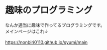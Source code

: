# 趣味のプログラミング
なんか適当に趣味で作ってるプログラミングです。
<br>メインページはこれ↓</br>
<br>https://nonbiri0110.github.io/syumi/main</br>
